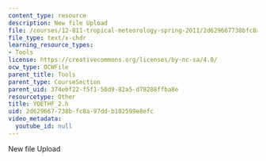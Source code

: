 ```yaml
---
content_type: resource
description: New file Upload
file: /courses/12-811-tropical-meteorology-spring-2011/2d629667738bfc8a97ddb102599e8efc_YOETHF_2.h
file_type: text/x-chdr
learning_resource_types:
- Tools
license: https://creativecommons.org/licenses/by-nc-sa/4.0/
ocw_type: OCWFile
parent_title: Tools
parent_type: CourseSection
parent_uid: 374ebf22-f5f1-50d9-82a5-d78288ffba8e
resourcetype: Other
title: YOETHF_2.h
uid: 2d629667-738b-fc8a-97dd-b102599e8efc
video_metadata:
  youtube_id: null
---
```

New file Upload